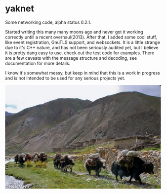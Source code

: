 yaknet
======

Some networking code, alpha status 0.2.1.

Started writing this many many moons ago and never got it working correctly untill a recent overhaul(2013).
After that, I added some cool stuff, like event registration, GnuTLS support, and websockets. It is a little strange due to it's C++ nature, and has not been seriously audited yet, but I believe it is pretty dang easy to use.  check out the test code for examples.  There are a few caveats with the message structure and decoding, see documentation for more details.  
  
I know it's somewhat messy, but keep in mind that this is a work in progress and is not intended to be used for any serious projects yet.

![pack yaks!](pakyaks.jpg)
